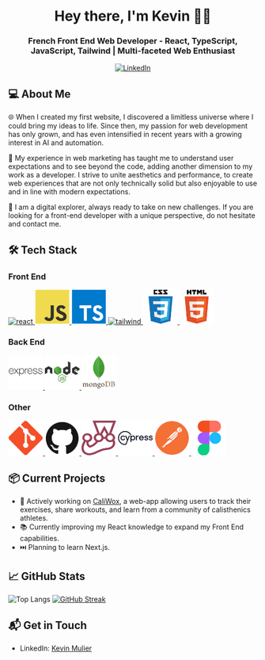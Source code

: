 <h1 align="center">Hey there, I'm Kevin 👋🏼</h1>
<h3 align="center">French Front End Web Developer - React, TypeScript, JavaScript, Tailwind | Multi-faceted Web Enthusiast</h3>

<div align="center">
  <a href="https://linkedin.com/in/kevin-mulier">
    <img alt="LinkedIn" src="https://img.shields.io/badge/LinkedIn-blue?style=for-the-badge&logo=linkedin&labelColor=blue"/>
  </a>
</div>

## 💻 About Me

🌐 When I created my first website, I discovered a limitless universe where I could bring my ideas to life. Since then, my passion for web development has only grown, and has even intensified in recent years with a growing interest in AI and automation.

👥 My experience in web marketing has taught me to understand user expectations and to see beyond the code, adding another dimension to my work as a developer. I strive to unite aesthetics and performance, to create web experiences that are not only technically solid but also enjoyable to use and in line with modern expectations.

🚀 I am a digital explorer, always ready to take on new challenges. If you are looking for a front-end developer with a unique perspective, do not hesitate and contact me.

## 🛠️ Tech Stack

### Front End
<p align="left">
  <a href="https://react.dev/" target="_blank" rel="noreferrer">          
    <img src="https://cdn.jsdelivr.net/gh/devicons/devicon/icons/react/react-original.svg" alt="react" width="70" height="70"/>
  </a>
   
  <a href="https://developer.mozilla.org/en-US/docs/Web/JavaScript" target="_blank" rel="noreferrer">
    <img src="https://raw.githubusercontent.com/devicons/devicon/master/icons/javascript/javascript-original.svg" alt="javascript" width="70" height="70"/>
  </a>

  <a href="https://www.typescriptlang.org/" target="_blank" rel="noreferrer">
    <img src="https://raw.githubusercontent.com/devicons/devicon/6910f0503efdd315c8f9b858234310c06e04d9c0/icons/typescript/typescript-original.svg" alt="typescript" width="70" height="70"/>
  </a>
    
  <a href="https://tailwindcss.com/" target="_blank" rel="noreferrer">
    <img src="https://www.vectorlogo.zone/logos/tailwindcss/tailwindcss-icon.svg" alt="tailwind" width="70" height="70"/>
  </a>

  <a href="https://www.w3schools.com/css/" target="_blank" rel="noreferrer">
    <img src="https://raw.githubusercontent.com/devicons/devicon/master/icons/css3/css3-original-wordmark.svg" alt="css3" width="70" height="70"/>
  </a>

  <a href="https://www.w3.org/html/" target="_blank" rel="noreferrer">
    <img src="https://raw.githubusercontent.com/devicons/devicon/master/icons/html5/html5-original-wordmark.svg" alt="html5" width="70" height="70"/>
  </a>
</p>

### Back End
<p align="left">
  <a href="https://expressjs.com" target="_blank" rel="noreferrer">
    <img src="https://raw.githubusercontent.com/devicons/devicon/master/icons/express/express-original-wordmark.svg" alt="express" width="70" height="70"/>
  </a>
  <a href="https://nodejs.org" target="_blank" rel="noreferrer">
    <img src="https://raw.githubusercontent.com/devicons/devicon/master/icons/nodejs/nodejs-original-wordmark.svg" alt="nodejs" width="70" height="70"/>
  </a>
  <a href="https://www.mongodb.com/" target="_blank" rel="noreferrer">
    <img src="https://raw.githubusercontent.com/devicons/devicon/master/icons/mongodb/mongodb-original-wordmark.svg" alt="mongodb" width="70" height="70"/>
  </a>
</p>

### Other
<p align="left">
  <a href="https://git-scm.com/" target="_blank" rel="noreferrer">
    <img src="https://raw.githubusercontent.com/devicons/devicon/6910f0503efdd315c8f9b858234310c06e04d9c0/icons/git/git-original.svg" alt="git" width="70" height="70"/>
  </a>
  <a href="https://github.com/" target="_blank" rel="noreferrer">
    <img src="https://raw.githubusercontent.com/devicons/devicon/6910f0503efdd315c8f9b858234310c06e04d9c0/icons/github/github-original.svg" alt="github" width="70" height="70"/>
  </a>
  <a href="https://jestjs.io/" target="_blank" rel="noreferrer">
    <img src="https://raw.githubusercontent.com/devicons/devicon/6910f0503efdd315c8f9b858234310c06e04d9c0/icons/jest/jest-plain.svg" alt="jest" width="70" height="70"/>
  </a>
  <a href="https://www.cypress.io/" target="_blank" rel="noreferrer">
    <img src="https://raw.githubusercontent.com/devicons/devicon/6910f0503efdd315c8f9b858234310c06e04d9c0/icons/cypressio/cypressio-plain-wordmark.svg" alt="cypress" width="70" height="70"/>
  </a>
  <a href="https://postman.com" target="_blank" rel="noreferrer">
    <img src="https://raw.githubusercontent.com/devicons/devicon/6910f0503efdd315c8f9b858234310c06e04d9c0/icons/postman/postman-original.svg" alt="postman" width="70" height="70"/>
  </a>
  <a href="https://www.figma.com/" target="_blank" rel="noreferrer">
    <img src="https://raw.githubusercontent.com/devicons/devicon/6910f0503efdd315c8f9b858234310c06e04d9c0/icons/figma/figma-original.svg" alt="figma" width="70" height="70"/>
  </a>
</p>

## 📦 Current Projects

- 📂 Actively working on [CaliWox](https://caliwox.fr/), a web-app allowing users to track their exercises, share workouts, and learn from a community of calisthenics athletes.
- 📚 Currently improving my React knowledge to expand my Front End capabilities.
- ⏭️ Planning to learn Next.js.

## 📈 GitHub Stats

![Top Langs](https://github-readme-stats.vercel.app/api/top-langs?username=kevinmulier&show_icons=true&locale=en&layout=compact)
[![GitHub Streak](https://streak-stats.demolab.com?user=kevinmulier&theme=swift&date_format=j%2Fn%5B%2FY%5D&background=FFFFFF)](https://git.io/streak-stats)

## 📬 Get in Touch

- LinkedIn: [Kevin Mulier](https://www.linkedin.com/in/kevin-mulier/)
